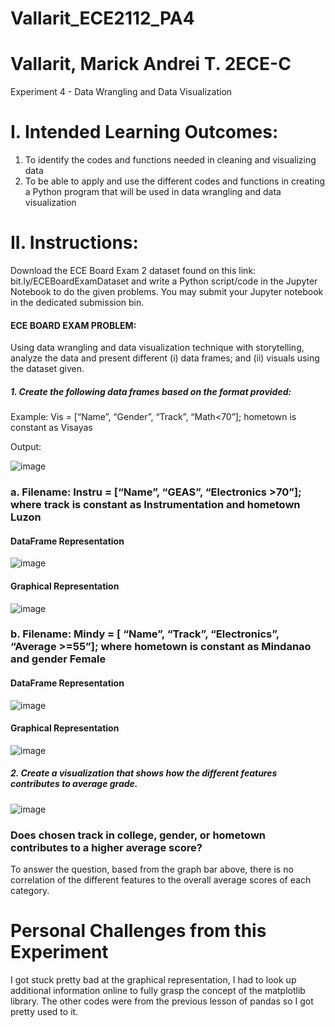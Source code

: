 # Vallarit_ECE2112_PA4
# Vallarit, Marick Andrei T. 2ECE-C
Experiment 4 - Data Wrangling and Data Visualization

# I. Intended Learning Outcomes:
1. To identify the codes and functions needed in cleaning and visualizing data
2. To be able to apply and use the different codes and functions in creating a Python program that will
be used in data wrangling and data visualization
# II. Instructions:
Download the ECE Board Exam 2 dataset found on this link: bit.ly/ECEBoardExamDataset and write a
Python script/code in the Jupyter Notebook to do the given problems. You may submit your Jupyter
notebook in the dedicated submission bin.

#### ECE BOARD EXAM PROBLEM: 
Using data wrangling and data visualization technique with storytelling, analyze the data and present different (i) data frames; and (ii) visuals using the dataset given.

##### 1. Create the following data frames based on the format provided:
Example: Vis = [“Name”, “Gender”, “Track”, “Math<70”]; hometown is constant as Visayas

Output:

![image](https://github.com/user-attachments/assets/9e25cd90-44aa-44e9-9aa3-7321f65932cd)

### a. Filename: Instru = [“Name”, “GEAS”, “Electronics >70”]; where track is constant as Instrumentation and hometown Luzon

#### DataFrame Representation

![image](https://github.com/user-attachments/assets/0c3e8ac7-1888-4465-8cac-80b43781ee87)

#### Graphical Representation

![image](https://github.com/user-attachments/assets/bd8de851-79f6-4bd5-be0b-3cf17d4b7ad2)

### b. Filename: Mindy = [ “Name”, “Track”, “Electronics”, “Average >=55”]; where hometown is constant as Mindanao and gender Female

#### DataFrame Representation

![image](https://github.com/user-attachments/assets/dca2abff-a30f-4a4c-8ecd-0cc58efe1361)

#### Graphical Representation


![image](https://github.com/user-attachments/assets/311b4e25-a84a-4447-b333-2f87502374c5)

##### 2. Create a visualization that shows how the different features contributes to average grade. 

![image](https://github.com/user-attachments/assets/6fc18d02-5c91-458e-b349-833a1e95066a)

### Does chosen track in college, gender, or hometown contributes to a higher average score?

To answer the question, based from the graph bar above, there is no correlation of the different features to the overall average scores of each category.


# Personal Challenges from this Experiment

I got stuck pretty bad at the graphical representation, I had to look up additional information online to fully grasp the concept of the matplotlib library. The other codes were from the previous lesson of pandas so I got pretty used to it.



